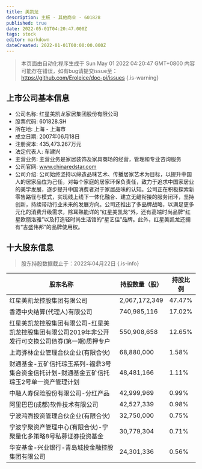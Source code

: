 ```yaml
---
title: 美凯龙
description: 主板 - 其他商业 - 601828
published: true
date: 2022-05-01T04:20:47.000Z
tags: stock
editor: markdown
dateCreated: 2022-01-01T00:00:00.000Z
---
```


> 本页面由自动化程序生成于 Sun May 01 2022 04:20:47 GMT+0800
> 内容可能存在错误，如有bug请提交issue至：https://github.com/Eroleice/doc-pi/issues
{.is-warning}

## 上市公司基本信息
- 公司名称: 红星美凯龙家居集团股份有限公司
- 股票代码: 601828.SH
- 所在地: 上海 - 上海市
- 成立日期: 2007年06月18日
- 注册资本: 435,473.267万元
- 法定代表人: 车建兴
- 主营业务: 主营业务是家居装饰及家具商场的经营，管理和专业咨询服务
- 公司官网: www.chinaredstar.com
- 公司介绍: 公司始终坚持以缔造品味艺术、传播居家艺术为目标，以提升中国人的居家品位为己任，对每个家庭的居家环保负责任，致力于追求中国家居业的美学发展，逐步提升中国消费者对于家居品味的认知。公司正在积极探索新零售路径与模式，实现线上线下一体化融合、建立无缝衔接的服务闭环，坚持创新，持续带动行业未来的发展方向。公司还推出了多品牌战略，以满足更多元化的消费升级需求，除耳熟能详的“红星美凯龙”外，还有高端时尚品牌“红星欧丽洛雅”以及打造轻时尚生活馆的“星艺佳”品牌。此外，红星美凯龙还拥有“吉盛伟邦”的品牌使用权。


## 十大股东信息
> 股东持股数据截止于：2022年04月22日
{.is-info}

| 股东名称 | 持股数量（股） | 持股比例 |
| --- | --- | --- |
| 红星美凯龙控股集团有限公司 | 2,067,172,349 | 47.47% |
| 香港中央结算(代理人)有限公司 | 740,985,116 | 17.02% |
| 红星美凯龙控股集团有限公司-红星美凯龙控股集团有限公司2019年非公开发行可交换公司债券(第一期)质押专户 | 550,908,658 | 12.65% |
| 上海骅林企业管理合伙企业(有限合伙) | 68,880,000 | 1.58% |
| 财通基金-五矿信托琮玉系列-福鼎3号集合资金信托计划-财通基金五矿信托琮玉2号单一资产管理计划 | 48,481,166 | 1.11% |
| 中融人寿保险股份有限公司-分红产品 | 42,999,969 | 0.99% |
| 阿里巴巴(成都)软件技术有限公司 | 42,527,339 | 0.98% |
| 宁波鸿煦投资管理合伙企业(有限合伙) | 32,750,000 | 0.75% |
| 宁波宁聚资产管理中心(有限合伙)-宁聚量化多策略8号私募证券投资基金 | 30,779,304 | 0.71% |
| 华安基金-兴业银行-青岛城投金融控股集团有限公司 | 24,301,336 | 0.56% |




